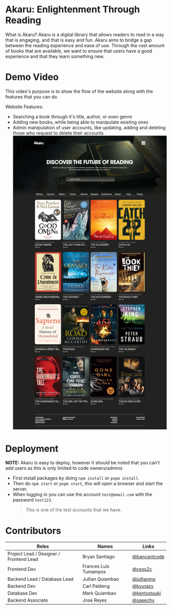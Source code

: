 # Akaru: Enlightenment Through Reading
What is Akaru?
Akaru is a digital library that allows readers to read in a way that is engaging, and that is easy and fun.
Akaru aims to bridge a gap between the reading experience and ease of use. Through the vast amount of books that are available, we want to ensure that users have a good experience and that they learn something new.

# Demo Video
This video's purpose is to show the flow of the website along with the features that you can do. 

Website Features:
- Searching a book through it's title, author, or even genre
- Adding new books, while being able to manipulate existing ones
- Admin manipulation of user accounts, like updating, adding and deleting those who request to delete their accounts
[![Akaru App Demo](/public/images/AkaruIndex.png)](https://youtu.be/35kZdYWqXRQ)

# Deployment
**NOTE:** Akaru is easy to deploy, however it should be noted that you can't add users as this is only limited to code owners/admins
- First install packages by doing `npm install` or `pnpm install`.
- Then do `npm start` or `pnpm start`, this will open a browser and start the server.
- When logging in you can use the account `test@email.com` with the password `test123`.
    > This is one of the test accounts that we have.

# Contributors 
| Roles | Names |Links |
|-|-|-|
|Project Lead / Designer / Frontend Lead| Bryan Santiago | [@bancantcode](https://github.com/Bancantcode) |
|Frontend Dev | Frances Luis Tumampos | [@cess2c](https://github.com/cess2c) |
|Backend Lead / Database Lead | Jullian Quiambao | [@jullianmq](https://github.com/JullianMQ) |
|Backend Dev | Carl Paldeng | [@kyurazy](https://github.com/Kyurazy) |
|Database Dev | Mark Quiambao | [@kentxstuuki](https://github.com/KentxStuuki) |
|Backend Associate | Jose Reyes | [@saeechy](https://github.com/saeechy) |
